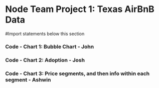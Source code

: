 # Node Team Project 1: Texas AirBnB Data

#Import statements below this section


### Code - Chart 1: Bubble Chart - John




### Code - Chart 2: Adoption - Josh




### Code - Chart 3: Price segments, and then info within each segment - Ashwin




